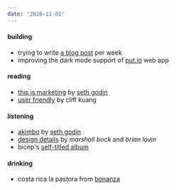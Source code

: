 ```yaml
---
date: '2020-11-02'
---
```


#### building

- trying to write [a blog post](/articles) per week
- improving the dark mode support of [put.io](https://put.io) web app

#### reading

- [this is marketing](https://www.penguinrandomhouse.com/books/600458/this-is-marketing-by-seth-godin/) by [seth godin](/tags/seth-godin)
- [user friendly](https://us.macmillan.com/books/9780374279752) by cliff kuang

#### listening

- [akimbo](https://www.akimbo.link) by [seth godin](/tags/seth-godin)
- [design details](https://designdetails.fm) by _marshall bock_ and _brian lovin_
- bicep's [self-titled album](https://open.spotify.com/album/4psDRFbIlUM1KUb1omccXo?si=I1V9iF0oRD2RlAK6rhrmtA)

#### drinking

- costa rica la pastora from [bonanza](https://www.instagram.com/bonanzacoffee/)
